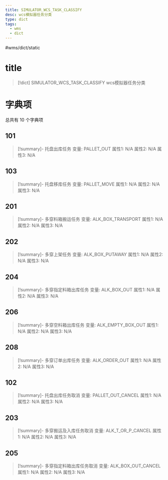 ```yaml
---
title: SIMULATOR_WCS_TASK_CLASSIFY
desc: wcs模拟器任务分类
type: dict
tags:
  - wms
  - dict
---
```

#wms/dict/static

# title
>[!dict] SIMULATOR_WCS_TASK_CLASSIFY
> wcs模拟器任务分类

# 字典项
总共有 10 个字典项
## 101
>[!summary]- 托盘出库任务
>变量: PALLET_OUT
>属性1: N/A
>属性2: N/A
>属性3: N/A

## 103
>[!summary]- 托盘移库任务
>变量: PALLET_MOVE
>属性1: N/A
>属性2: N/A
>属性3: N/A

## 201
>[!summary]- 多穿料箱搬运任务
>变量: ALK_BOX_TRANSPORT
>属性1: N/A
>属性2: N/A
>属性3: N/A

## 202
>[!summary]- 多穿上架任务
>变量: ALK_BOX_PUTAWAY
>属性1: N/A
>属性2: N/A
>属性3: N/A

## 204
>[!summary]- 多穿指定料箱出库任务
>变量: ALK_BOX_OUT
>属性1: N/A
>属性2: N/A
>属性3: N/A

## 206
>[!summary]- 多穿空料箱出库任务
>变量: ALK_EMPTY_BOX_OUT
>属性1: N/A
>属性2: N/A
>属性3: N/A

## 208
>[!summary]- 多穿订单出库任务
>变量: ALK_ORDER_OUT
>属性1: N/A
>属性2: N/A
>属性3: N/A

## 102
>[!summary]- 托盘出库任务取消
>变量: PALLET_OUT_CANCEL
>属性1: N/A
>属性2: N/A
>属性3: N/A

## 203
>[!summary]- 多穿搬运及入库任务取消
>变量: ALK_T_OR_P_CANCEL
>属性1: N/A
>属性2: N/A
>属性3: N/A

## 205
>[!summary]- 多穿指定料箱出库任务取消
>变量: ALK_BOX_OUT_CANCEL
>属性1: N/A
>属性2: N/A
>属性3: N/A
